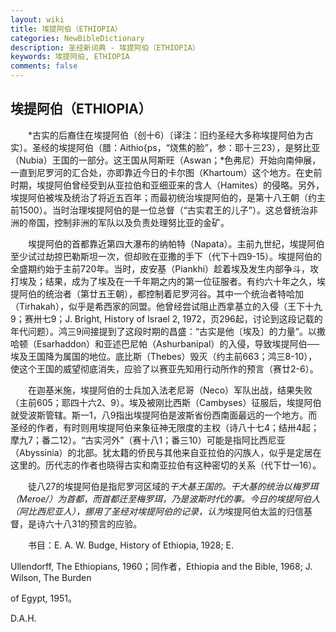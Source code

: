 ```yaml
---
layout: wiki
title: 埃提阿伯（ETHIOPIA）
categories: NewBibleDictionary
description: 圣经新词典 - 埃提阿伯（ETHIOPIA）
keywords: 埃提阿伯, ETHIOPIA
comments: false
---
```


## 埃提阿伯（ETHIOPIA）

　　*古实的后裔住在埃提阿伯（创十6）〔译注：旧约圣经大多称埃提阿伯为古实〕。圣经的埃提阿伯（腊：Aithio{ps，“烧焦的脸”，参：耶十三23），是努比亚（Nubia）王国的一部分。这王国从阿斯旺（Aswan；*色弗尼）开始向南伸展，一直到尼罗河的汇合处，亦即靠近今日的卡尔图（Khartoum）这个地方。在史前时期，埃提阿伯曾经受到从亚拉伯和亚细亚来的含人（Hamites）的侵略。另外，埃提阿伯被埃及统治了将近五百年；而最初统治埃提阿伯的，是第十八王朝（约主前1500）。当时治理埃提阿伯的是一位总督（“古实君王的儿子”）。这总督统治非洲的帝国，控制非洲的军队以及负责处理努比亚的金矿。

　　埃提阿伯的首都靠近第四大瀑布的纳帕特（Napata）。主前九世纪，埃提阿伯至少试过劫掠巴勒斯坦一次，但却败在亚撒的手下（代下十四9-15）。埃提阿伯的全盛期约始于主前720年。当时，皮安基（Piankhi）趁着埃及发生内部争斗，攻打埃及；结果，成为了埃及在一千年期之内的第一位征服者。有约六十年之久，埃提阿伯的统治者（第廿五王朝），都控制着尼罗河谷。其中一个统治者特哈加（Tirhakah），似乎是希西家的同盟。他曾经尝试阻止西拿基立的入侵（王下十九9；赛卅七9；J. Bright, History of Israel 2, 1972，页296起，讨论到这段记载的年代问题）。鸿三9间接提到了这段时期的昌盛：“古实是他〔埃及〕的力量”。以撒哈顿（Esarhaddon）和亚述巴尼帕（Ashurbanipal）的入侵，导致埃提阿伯──埃及王国降为属国的地位。底比斯（Thebes）毁灭（约主前663；鸿三8-10），使这个王国的威望彻底消失，应验了以赛亚先知用行动所作的预言（赛廿2-6）。

　　在迦基米施，埃提阿伯的士兵加入法老尼哥（Neco）军队出战，结果失败（主前605；耶四十六2、9）。埃及被刚比西斯（Cambyses）征服后，埃提阿伯就受波斯管辖。斯一1，八9指出埃提阿伯是波斯省份西南面最远的一个地方。而圣经的作者，有时则用埃提阿伯来象征神无限度的主权（诗八十七4；结卅4起；摩九7；番二12）。“古实河外”（赛十八1；番三10）可能是指阿比西尼亚（Abyssinia）的北部。犹太籍的侨民与其他来自亚拉伯的闪族人，似乎是定居在这里的。历代志的作者也晓得古实和南亚拉伯有这种密切的关系（代下廿一16）。

　　徒八27的埃提阿伯是指尼罗河区域的*干大基王国的。干大基的统治以梅罗珥（Meroe/）为首都，而首都迁至梅罗珥，乃是波斯时代的事。今日的埃提阿伯人（阿比西尼亚人），挪用了圣经对埃提阿伯的记录，认为*埃提阿伯太监的归信基督，是诗六十八31的预言的应验。

　　书目：E. A. W. Budge, History of Ethiopia, 1928; E.

Ullendorff, The Ethiopians, 1960；同作者，Ethiopia and the Bible, 1968; J. Wilson, The Burden

of Egypt, 1951。

D.A.H.








